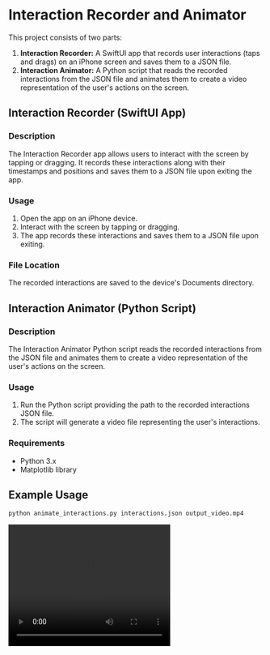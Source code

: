 # Interaction Recorder and Animator

This project consists of two parts:

1. **Interaction Recorder:** A SwiftUI app that records user interactions (taps and drags) on an iPhone screen and saves them to a JSON file.
2. **Interaction Animator:** A Python script that reads the recorded interactions from the JSON file and animates them to create a video representation of the user's actions on the screen.

## Interaction Recorder (SwiftUI App)

### Description
The Interaction Recorder app allows users to interact with the screen by tapping or dragging. It records these interactions along with their timestamps and positions and saves them to a JSON file upon exiting the app.

### Usage
1. Open the app on an iPhone device.
2. Interact with the screen by tapping or dragging.
3. The app records these interactions and saves them to a JSON file upon exiting.

### File Location
The recorded interactions are saved to the device's Documents directory.

## Interaction Animator (Python Script)

### Description
The Interaction Animator Python script reads the recorded interactions from the JSON file and animates them to create a video representation of the user's actions on the screen.

### Usage
1. Run the Python script providing the path to the recorded interactions JSON file.
2. The script will generate a video file representing the user's interactions.

### Requirements
- Python 3.x
- Matplotlib library

## Example Usage
```bash
python animate_interactions.py interactions.json output_video.mp4
```
<video width="320" height="240" controls>
  <source src="output_video.mp4" type="video/mp4">
  Your browser does not support the video tag.
</video>